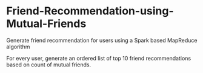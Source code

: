 # Friend-Recommendation-using-Mutual-Friends
Generate friend recommendation for users using a Spark based MapReduce algorithm

For every user, generate an ordered list of top 10 friend recommendations based on count of mutual friends.
